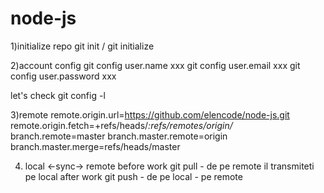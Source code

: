 # node-js

1)initialize repo
git init / git initialize

2)account config
git config user.name xxx
git config user.email xxx
git config user.password xxx

let's check
git config -l

3)remote
remote.origin.url=https://github.com/elencode/node-js.git
remote.origin.fetch=+refs/heads/*:refs/remotes/origin/*
branch.remote=master
branch.master.remote=origin
branch.master.merge=refs/heads/master

4) local <-sync-> remote
before work
    git pull - de pe remote il transmiteti pe local
after work
    git push - de pe local - pe remote